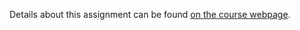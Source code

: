 Details about this assignment can be found [on the course webpage](http://cs231n.github.io/assignments2018/assignment3/).